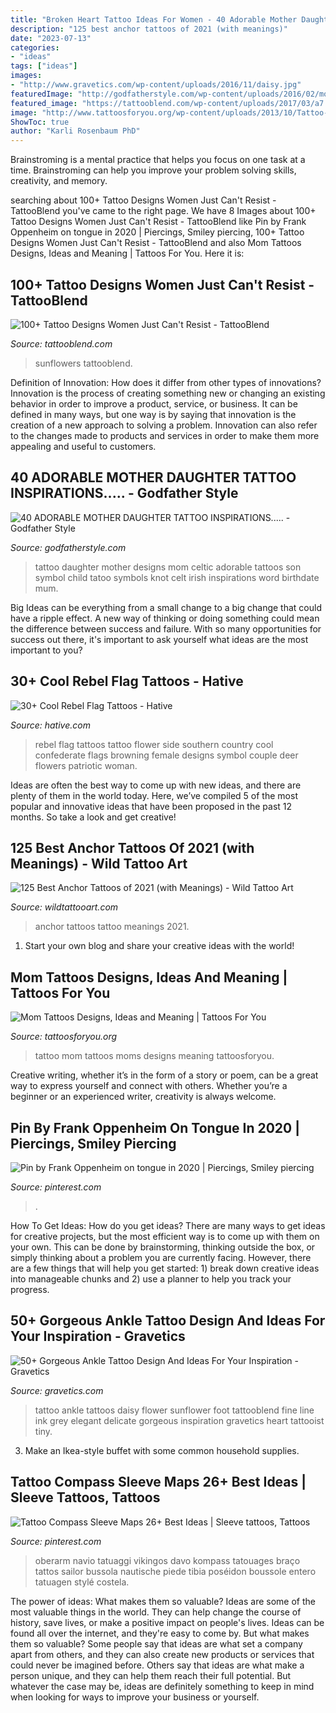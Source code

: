 ```yaml
---
title: "Broken Heart Tattoo Ideas For Women - 40 Adorable Mother Daughter Tattoo Inspirations....."
description: "125 best anchor tattoos of 2021 (with meanings)"
date: "2023-07-13"
categories:
- "ideas"
tags: ["ideas"]
images:
- "http://www.gravetics.com/wp-content/uploads/2016/11/daisy.jpg"
featuredImage: "http://godfatherstyle.com/wp-content/uploads/2016/02/mother-daughter-tattoo.jpg"
featured_image: "https://tattooblend.com/wp-content/uploads/2017/03/a7.jpg"
image: "http://www.tattoosforyou.org/wp-content/uploads/2013/10/Tattoo-Ideas-For-Moms.jpg"
ShowToc: true
author: "Karli Rosenbaum PhD"
---
```



Brainstroming is a mental practice that helps you focus on one task at a time. Brainstroming can help you improve your problem solving skills, creativity, and memory.

	

		
searching about 100+ Tattoo Designs Women Just Can&#039;t Resist - TattooBlend you've came to the right page. We have 8 Images about 100+ Tattoo Designs Women Just Can&#039;t Resist - TattooBlend like Pin by Frank Oppenheim on tongue in 2020 | Piercings, Smiley piercing, 100+ Tattoo Designs Women Just Can&#039;t Resist - TattooBlend and also Mom Tattoos Designs, Ideas and Meaning | Tattoos For You. Here it is:
		
    
## 100+ Tattoo Designs Women Just Can&#039;t Resist - TattooBlend

<img loading=lazy src="https://tattooblend.com/wp-content/uploads/2017/03/a7.jpg" onerror="this.onerror=null;this.src='https://tse1.mm.bing.net/th?id=OIP.dZgJg-iIkQMWFacihdY45AHaHX&amp;pid=15.1';" alt="100+ Tattoo Designs Women Just Can&#039;t Resist - TattooBlend">

_Source: tattooblend.com_

>sunflowers tattooblend. 

	

Definition of Innovation: How does it differ from other types of innovations?
Innovation is the process of creating something new or changing an existing behavior in order to improve a product, service, or business. It can be defined in many ways, but one way is by saying that innovation is the creation of a new approach to solving a problem. Innovation can also refer to the changes made to products and services in order to make them more appealing and useful to customers.

    
## 40 ADORABLE MOTHER DAUGHTER TATTOO INSPIRATIONS..... - Godfather Style

<img loading=lazy src="http://godfatherstyle.com/wp-content/uploads/2016/02/mother-daughter-tattoo.jpg" onerror="this.onerror=null;this.src='https://tse1.mm.bing.net/th?id=OIP.ai8PjVREAIcv_F3C6BNHUgHaJ3&amp;pid=15.1';" alt="40 ADORABLE MOTHER DAUGHTER TATTOO INSPIRATIONS..... - Godfather Style">

_Source: godfatherstyle.com_

>tattoo daughter mother designs mom celtic adorable tattoos son symbol child tatoo symbols knot celt irish inspirations word birthdate mum. 

	

Big Ideas can be everything from a small change to a big change that could have a ripple effect. A new way of thinking or doing something could mean the difference between success and failure. With so many opportunities for success out there, it's important to ask yourself what ideas are the most important to you?

    
## 30+ Cool Rebel Flag Tattoos - Hative

<img loading=lazy src="https://hative.com/wp-content/uploads/2014/04/rebel-flag-tattoos/7-rebel-flag-flower-side-tattoo.jpg" onerror="this.onerror=null;this.src='https://tse4.mm.bing.net/th?id=OIP.I3zTjFQEpduemQ449TiObwHaJ4&amp;pid=15.1';" alt="30+ Cool Rebel Flag Tattoos - Hative">

_Source: hative.com_

>rebel flag tattoos tattoo flower side southern country cool confederate flags browning female designs symbol couple deer flowers patriotic woman. 

	

Ideas are often the best way to come up with new ideas, and there are plenty of them in the world today. Here, we’ve compiled 5 of the most popular and innovative ideas that have been proposed in the past 12 months. So take a look and get creative!

    
## 125 Best Anchor Tattoos Of 2021 (with Meanings) - Wild Tattoo Art

<img loading=lazy src="https://www.wildtattooart.com/wp-content/uploads/2017/07/anchor-tattoos-1302173.jpg" onerror="this.onerror=null;this.src='https://tse3.mm.bing.net/th?id=OIP.AnJLxTW0TLMtY3QvD6Mu2wHaK4&amp;pid=15.1';" alt="125 Best Anchor Tattoos of 2021 (with Meanings) - Wild Tattoo Art">

_Source: wildtattooart.com_

>anchor tattoos tattoo meanings 2021. 

	

1. Start your own blog and share your creative ideas with the world!

    
## Mom Tattoos Designs, Ideas And Meaning | Tattoos For You

<img loading=lazy src="http://www.tattoosforyou.org/wp-content/uploads/2013/10/Tattoo-Ideas-For-Moms.jpg" onerror="this.onerror=null;this.src='https://tse2.mm.bing.net/th?id=OIP.cZqX9_PFtEaQWoos1UyhaAHaLI&amp;pid=15.1';" alt="Mom Tattoos Designs, Ideas and Meaning | Tattoos For You">

_Source: tattoosforyou.org_

>tattoo mom tattoos moms designs meaning tattoosforyou. 

	

Creative writing, whether it’s in the form of a story or poem, can be a great way to express yourself and connect with others. Whether you’re a beginner or an experienced writer, creativity is always welcome.

    
## Pin By Frank Oppenheim On Tongue In 2020 | Piercings, Smiley Piercing

<img loading=lazy src="https://i.pinimg.com/736x/10/ea/e4/10eae42866fb25df19d378e83305c5a6.jpg" onerror="this.onerror=null;this.src='https://tse2.mm.bing.net/th?id=OIP.S5AF0FNk5XgarCqZD9tC8gHaJ4&amp;pid=15.1';" alt="Pin by Frank Oppenheim on tongue in 2020 | Piercings, Smiley piercing">

_Source: pinterest.com_

>. 

	

How To Get Ideas: How do you get ideas?
There are many ways to get ideas for creative projects, but the most efficient way is to come up with them on your own. This can be done by brainstorming, thinking outside the box, or simply thinking about a problem you are currently facing. However, there are a few things that will help you get started: 1) break down creative ideas into manageable chunks and 2) use a planner to help you track your progress.

    
## 50+ Gorgeous Ankle Tattoo Design And Ideas For Your Inspiration - Gravetics

<img loading=lazy src="http://www.gravetics.com/wp-content/uploads/2016/11/daisy.jpg" onerror="this.onerror=null;this.src='https://tse4.mm.bing.net/th?id=OIP.nqoBUGVIaWz-Yd5KAB8fFgHaHa&amp;pid=15.1';" alt="50+ Gorgeous Ankle Tattoo Design And Ideas For Your Inspiration - Gravetics">

_Source: gravetics.com_

>tattoo ankle tattoos daisy flower sunflower foot tattooblend fine line ink grey elegant delicate gorgeous inspiration gravetics heart tattooist tiny. 

	

3. Make an Ikea-style buffet with some common household supplies.

    
## Tattoo Compass Sleeve Maps 26+ Best Ideas | Sleeve Tattoos, Tattoos

<img loading=lazy src="https://i.pinimg.com/736x/e8/16/0b/e8160b5f73e6018abc2eb3cf86538f0f.jpg" onerror="this.onerror=null;this.src='https://tse3.mm.bing.net/th?id=OIP.JFTL4uU2Xgc4ZpFA9D0eqwAAAA&amp;pid=15.1';" alt="Tattoo Compass Sleeve Maps 26+ Best Ideas | Sleeve tattoos, Tattoos">

_Source: pinterest.com_

>oberarm navio tatuaggi vikingos davo kompass tatouages braço tattos sailor bussola nautische piede tibia poséidon boussole entero tatuagen stylé costela. 

	

The power of ideas: What makes them so valuable?
Ideas are some of the most valuable things in the world. They can help change the course of history, save lives, or make a positive impact on people's lives. Ideas can be found all over the internet, and they're easy to come by. But what makes them so valuable? Some people say that ideas are what set a company apart from others, and they can also create new products or services that could never be imagined before. Others say that ideas are what make a person unique, and they can help them reach their full potential. But whatever the case may be, ideas are definitely something to keep in mind when looking for ways to improve your business or yourself.

